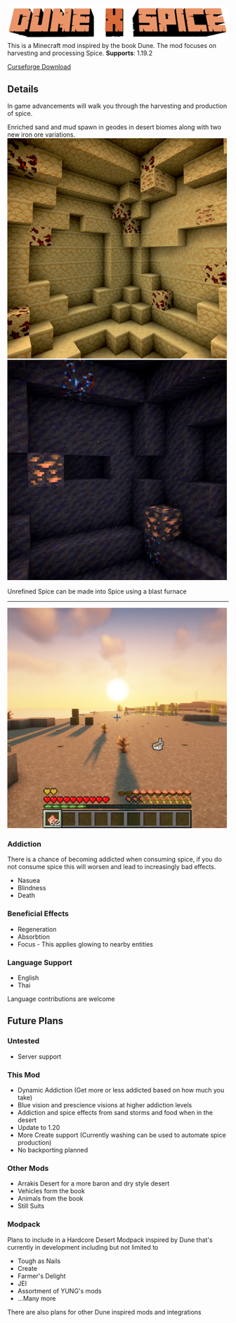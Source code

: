 ![Dune - Spice](screenshots/mod_title.png)
This is a Minecraft mod inspired by the book Dune. The mod focuses on harvesting and processing Spice. 
**Supports**: 1.19.2

[Curseforge Download](https://www.curseforge.com/minecraft/mc-mods/dune-x-spice)

## Details
In game advancements will walk you through the harvesting and production of spice.

Enriched sand and mud spawn in geodes in desert biomes along with two new iron ore variations.
<img alt="Spice Sand Geode" src="screenshots/spice_geode.png" width="500"/><img alt="Spice Mud Geode" src="screenshots/spice_mud_geode.png" width="500"/>

Unrefined Spice can be made into Spice using a blast furnace

<hr/>

<img alt="Addiction Bar" src="screenshots/spice_addiction_updscale.png" width="500"/>

### Addiction
There is a chance of becoming addicted when consuming spice, if you do not consume spice this will worsen and lead to increasingly bad effects.
- Nasuea
- Blindness
- Death

### Beneficial Effects
- Regeneration
- Absorbtion
- Focus - This applies glowing to nearby entities

### Language Support
- English
- Thai

Language contributions are welcome


## Future Plans
### Untested
- Server support

### This Mod
- Dynamic Addiction (Get more or less addicted based on how much you take)
- Blue vision and prescience visions at higher addiction levels
- Addiction and spice effects from sand storms and food when in the desert
- Update to 1.20
- More Create support (Currently washing can be used to automate spice production)
- No backporting planned

### Other Mods
- Arrakis Desert for a more baron and dry style desert
- Vehicles form the book
- Animals from the book
- Still Suits

### Modpack
Plans to include in a Hardcore Desert Modpack inspired by Dune that's currently in development including but not limited to
- Tough as Nails
- Create
- Farmer's Delight
- JEI
- Assortment of YUNG's mods
- ...Many more


There are also plans for other Dune inspired mods and integrations
